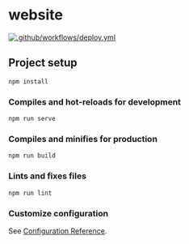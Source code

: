 # website
[![.github/workflows/deploy.yml](https://github.com/LYZhelloworld/website/actions/workflows/deploy.yml/badge.svg?branch=master)](https://github.com/LYZhelloworld/website/actions/workflows/deploy.yml)

## Project setup
```
npm install
```

### Compiles and hot-reloads for development
```
npm run serve
```

### Compiles and minifies for production
```
npm run build
```

### Lints and fixes files
```
npm run lint
```

### Customize configuration
See [Configuration Reference](https://cli.vuejs.org/config/).
